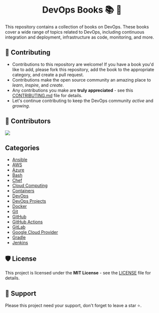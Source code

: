 # <h1 align="center">DevOps Books  📚 📖 </h1>

This repository contains a collection of books on DevOps. These books cover a wide range of topics related to DevOps, including continuous integration and deployment, infrastructure as code, monitoring, and more.

## 🧰 Contributing

- Contributions to this repository are welcome! If you have a book you'd like to add, please fork this repository, add the book to the appropriate category, and create a pull request.
- Contributions make the open source community an amazing place to _learn_, _inspire_, and _create_.
- Any contributions you make are **truly appreciated** - see this [CONTRIBUTING.md](CONTRIBUTING.md) file for details.
- Let's continue contributing to keep the DevOps community _active_ and _growing_.

## 🤝 Contributors

<a href="https://github.com/DevOps-Projects-Ideas/DevOps-Books/graphs/contributors">
  <img src="https://contrib.rocks/image?repo=DevOps-Projects-Ideas/DevOps-Books" />
</a>

## Categories

- [Ansible](Ansible)
- [AWS](AWS)
- [Azure](Azure)
- [Bash](Bash)
- [Chef](Chef)
- [Cloud Computing](Cloud%20Computing)
- [Containers](Containers)
- [DevOps](DevOps)
- [DevOps Projects](DevOps%20Projects)
- [Docker](Docker)
- [Git](Git)
- [GitHub](GitHub)
- [GitHub Actions](Github%20Actions)
- [GitLab](GitLab)
- [Google Cloud Provider](Google%20Cloud%20Provider)
- [Gradle](Gradle)
- [Jenkins](Jenkins)

## 🛡️ License

This project is licensed under the **MIT License** - see the [LICENSE](LICENSE) file for details.

## 🙏 Support

Please this project need your support, don't forget to leave a star ⭐️.
